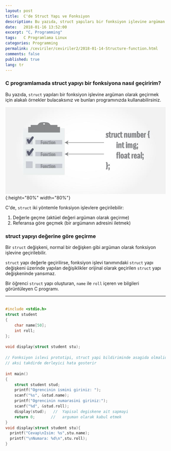 ```yaml
---
layout: post
title:  C'de Struct Yapı ve Fonksiyon
description: Bu yazıda, struct yapıları bir fonksiyon işlevine argüman olarak geçirmek için alakalı örnekler bulacaksınız ve bunları programınızda kullanabilirsiniz.
date:   2018-01-16 13:52:00
excerpt: "C, Programming"
tags:   C Programlama Linux
categories: Programming
permalink: /ceviriler/ceviriler2/2018-01-14-Structure-function.html
comments: false
published: true
lang: tr
---
```



### C programlamada struct yapıyı bir fonksiyona nasıl geçiririm?

Bu yazıda, ```struct``` yapıları bir fonksiyon işlevine argüman olarak geçirmek için alakalı örnekler bulacaksınız ve bunları programınızda kullanabilirsiniz.

![Alternative text](/images/c-structure-functions.jpg "C'de struct ve fonksiyon işlevi"){:height="80%" width="80%"}

C'de, ```struct``` iki yöntemle fonksiyon işlevlere geçirilebilir:

1. Değerle geçme (aktüel değeri argüman olarak geçirme)
2. Referansa göre geçmek (bir argümanın adresini iletmek)

### struct yapıyı değerine göre geçirme

Bir ```struct``` değişkeni, normal bir değişken gibi argüman olarak fonksiyon işlevine geçirilebilir.

```struct``` yapı değerle geçirilirse, fonksiyon işlevi tanımındaki ```struct``` yapı değişkeni üzerinde yapılan değişiklikler orijinal olarak geçirilen ```struct``` yapı değişkeninde yansımaz.

Bir öğrenci ```struct``` yapı oluşturan, ```name``` ile ```roll``` içeren ve bilgileri görüntüleyen C programı.



***

~~~c

#include <stdio.h>
struct student
{
    char name[50];
    int roll;
};

void display(struct student stu);

// Fonksiyon islevi prototipi, struct yapi bildiriminde asagida olmalidir 
// aksi takdirde derleyici hata gosterir

int main()
{
    struct student stud;
    printf("Ogrencinin ismini giriniz: ");
    scanf("%s", &stud.name);
    printf("Ogrencinin numarasini giriniz:");
    scanf("%d", &stud.roll);
    display(stud);   //  Yapisal degiskene ait sapmayi
    return 0;       //   arguman olarak kabul etmek
}
void display(struct student stu){
  printf("Cevap\nIsim: %s",stu.name);
  printf("\nNumara: %d\n",stu.roll);
}
~~~
